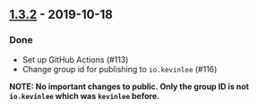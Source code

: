 ## [1.3.2](https://github.com/Kevin-Lee/just-fp/issues?utf8=%E2%9C%93&q=is%3Aissue+is%3Aclosed+milestone%3A%22milestone11%22) - 2019-10-18

### Done
* Set up GitHub Actions (#113)
* Change group id for publishing to `io.kevinlee` (#116)

**NOTE: No important changes to public. Only the group ID is not `io.kevinlee` which was `kevinlee` before.**
